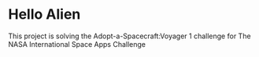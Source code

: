 Hello Alien
===========

This project is solving the Adopt-a-Spacecraft:Voyager 1 challenge for The NASA International Space Apps Challenge
